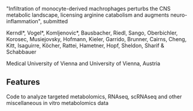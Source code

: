 "Infiltration of monocyte-derived machrophages perturbs the CNS metabolic landscape, licensing arginine catabolism and augments neuro-inflammation", submitted

Kerndl*, Vogel*, Komljenovic*, Bausbacher, Riedl, Sango, Oberbichler, Korosec, Musiejovsky, Hofmann, Kieler, Garrido, Brunner, Cairns, Cheng, Kitt, Isaguirre, Köcher, Rattei, Hametner, Hopf, Sheldon, Sharif & Schabbauer 

Medical University of Vienna and University of Vienna, Austria


Features
--------

Code to analyze targeted metabolomics, RNAseq, scRNAseq and other miscellaneous in vitro metabolomics data



